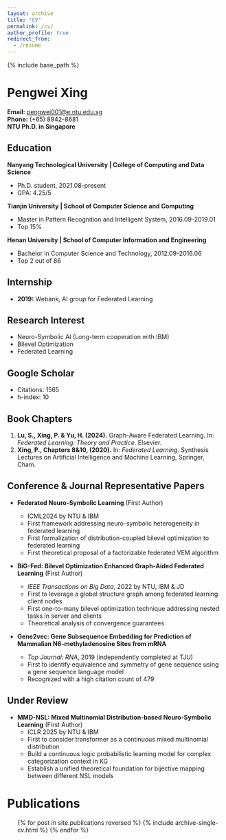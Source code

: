 ```yaml
---
layout: archive
title: "CV"
permalink: /cv/
author_profile: true
redirect_from:
  - /resume
---
```


{% include base_path %}

# Pengwei Xing

**Email:** pengwei001@e.ntu.edu.sg  
**Phone:** (+65) 8942-8681  
**NTU Ph.D. in Singapore**  

## Education

**Nanyang Technological University | College of Computing and Data Science**  
- Ph.D. student, 2021.08-present  
- GPA: 4.25/5

**Tianjin University | School of Computer Science and Computing**  
- Master in Pattern Recognition and Intelligent System, 2016.09-2019.01  
- Top 15%

**Henan University | School of Computer Information and Engineering**  
- Bachelor in Computer Science and Technology, 2012.09-2016.06  
- Top 2 out of 86

## Internship

- **2019:** Webank, AI group for Federated Learning

## Research Interest

- Neuro-Symbolic AI (Long-term cooperation with IBM)
- Bilevel Optimization
- Federated Learning

## Google Scholar

- Citations: 1565  
- h-index: 10

## Book Chapters

1. **Lu, S., Xing, P. & Yu, H. (2024).** Graph-Aware Federated Learning. In: *Federated Learning: Theory and Practice*. Elsevier.
2. **Xing, P., Chapters 8&10, (2020).** In: *Federated Learning*. Synthesis Lectures on Artificial Intelligence and Machine Learning, Springer, Cham.

## Conference & Journal Representative Papers

- **Federated Neuro-Symbolic Learning** (First Author)  
  - ICML2024 by NTU & IBM  
  - First framework addressing neuro-symbolic heterogeneity in federated learning  
  - First formalization of distribution-coupled bilevel optimization to federated learning  
  - First theoretical proposal of a factorizable federated VEM algorithm

- **BiG-Fed: Bilevel Optimization Enhanced Graph-Aided Federated Learning** (First Author)  
  - *IEEE Transactions on Big Data*, 2022 by NTU, IBM & JD  
  - First to leverage a global structure graph among federated learning client nodes  
  - First one-to-many bilevel optimization technique addressing nested tasks in server and clients  
  - Theoretical analysis of convergence guarantees

- **Gene2vec: Gene Subsequence Embedding for Prediction of Mammalian N6-methyladenosine Sites from mRNA**  
  - *Top Journal: RNA*, 2019 (independently completed at TJU)  
  - First to identify equivalence and symmetry of gene sequence using a gene sequence language model  
  - Recognized with a high citation count of 479

## Under Review

- **MMD-NSL: Mixed Multinomial Distribution-based Neuro-Symbolic Learning** (First Author)  
  - ICLR 2025 by NTU & IBM  
  - First to consider transformer as a continuous mixed multinomial distribution  
  - Build a continuous logic probabilistic learning model for complex categorization context in KG  
  - Establish a unified theoretical foundation for bijective mapping between different NSL models




Publications
======
  <ul>{% for post in site.publications reversed %}
    {% include archive-single-cv.html %}
  {% endfor %}</ul>
  

